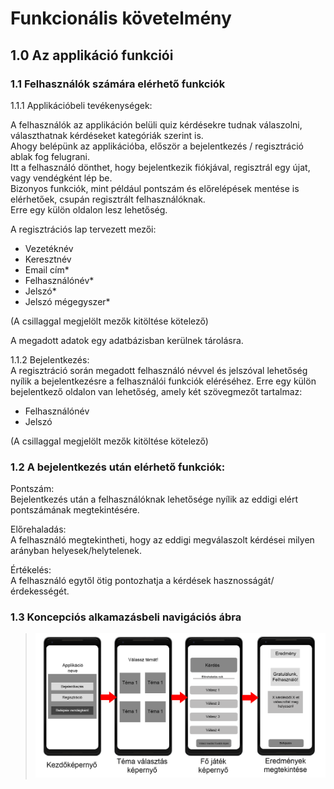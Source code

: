 # Funkcionális követelmény
## 1.0 Az applikáció funkciói

### 1.1 Felhasználók számára elérhető funkciók

1.1.1 Applikációbeli tevékenységek: <br>

A felhasználók az applikáción belüli quiz kérdésekre tudnak válaszolni, választhatnak kérdéseket kategóriák szerint is. <br>
Ahogy belépünk az applikációba, először a bejelentkezés / regisztráció ablak fog felugrani. <br>
Itt a felhasználó dönthet, hogy bejelentkezik fiókjával, regisztrál egy újat, vagy vendégként lép be. <br>
Bizonyos funkciók, mint például pontszám és előrelépések mentése is elérhetőek, csupán regisztrált felhasználóknak. <br>
Erre egy külön oldalon lesz lehetőség. <br>


A regisztrációs lap tervezett mezői: <br>
- Vezetéknév
- Keresztnév
- Email cím*
- Felhasználónév*
- Jelszó*
- Jelszó mégegyszer*

(A csillaggal megjelölt mezők kitöltése kötelező) <br>

A megadott adatok egy adatbázisban kerülnek tárolásra.  <br>


1.1.2 Bejelentkezés: <br>
A regisztráció során megadott felhasználó névvel és jelszóval lehetőség nyílik a bejelentkezésre a felhasználói funkciók eléréséhez.
Erre egy külön bejelentkező oldalon van lehetőség, amely két szövegmezőt tartalmaz: <br>

- Felhasználónév <br>
- Jelszó <br>

(A csillaggal megjelölt mezők kitöltése kötelező) <br>

### 1.2	A bejelentkezés után elérhető funkciók: <br>
Pontszám: <br>
Bejelentkezés után a felhasználóknak lehetősége nyílik az eddigi elért pontszámának megtekintésére. <br>

Előrehaladás: <br>
A felhasználó megtekintheti, hogy az eddigi megválaszolt kérdései milyen arányban helyesek/helytelenek. <br>

Értékelés: <br>
A felhasználó egytől ötig pontozhatja a kérdések hasznosságát/ érdekességét. <br>


### 1.3 Koncepciós alkamazásbeli navigációs ábra
> ![funk.spec](./images/quizapplicationconcept.png 'Koncepciós ábra')
